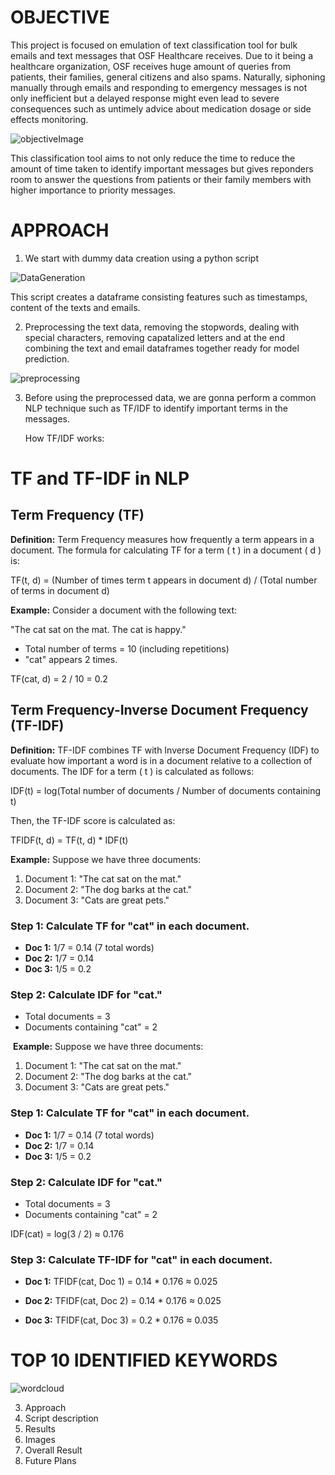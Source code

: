 
<H1> OBJECTIVE </H1>
  
This project is focused on emulation of text classification tool for bulk emails and text messages that OSF Healthcare receives. Due to it being a healthcare organization, OSF receives huge amount of queries from patients, their families, general citizens and also spams. Naturally, siphoning manually through emails and responding to emergency messages is not only inefficient but a delayed response might even lead to severe consequences such as untimely advice about medication dosage or side effects monitoring. 

![objectiveImage](https://github.com/user-attachments/assets/7c8ed120-eeb6-4ae2-825b-b3d008e0d6c1)

This classification tool aims to not only reduce the time to reduce the amount of time taken to identify important messages but gives reponders room to answer the questions from patients or their family members with higher importance to priority messages.



<H1> APPROACH </H1>

1. We start with dummy data creation using a python script
   
![DataGeneration](https://github.com/user-attachments/assets/659d31cc-03fc-4405-bbf4-b83c77182c8a)

This script creates a dataframe consisting features such as timestamps, content of the texts and emails.

2. Preprocessing the text data, removing the stopwords, dealing with special characters, removing capatalized letters and at the end combining the text and email dataframes together ready for model prediction.

![preprocessing](https://github.com/user-attachments/assets/ca0ba559-5beb-44cf-becd-3d7f5c1d4d39)

3. Before using the preprocessed data, we are gonna perform a common NLP technique such as TF/IDF to identify important terms in the messages.

   How TF/IDF works:

  # TF and TF-IDF in NLP

  ## Term Frequency (TF)

**Definition:** 
Term Frequency measures how frequently a term appears in a document. The formula for calculating TF for a term \( t \) in a document \( d \) is:

TF(t, d) = (Number of times term t appears in document d) / (Total number of terms in document d)


**Example:**
Consider a document with the following text:

"The cat sat on the mat. The cat is happy."


- Total number of terms = 10 (including repetitions)
- "cat" appears 2 times.

TF(cat, d) = 2 / 10 = 0.2

## Term Frequency-Inverse Document Frequency (TF-IDF)

**Definition:**
TF-IDF combines TF with Inverse Document Frequency (IDF) to evaluate how important a word is in a document relative to a collection of documents. The IDF for a term \( t \) is calculated as follows:

IDF(t) = log(Total number of documents / Number of documents containing t)


Then, the TF-IDF score is calculated as:

TFIDF(t, d) = TF(t, d) * IDF(t)


**Example:**
Suppose we have three documents:

1. Document 1: "The cat sat on the mat."
2. Document 2: "The dog barks at the cat."
3. Document 3: "Cats are great pets."

### Step 1: Calculate TF for "cat" in each document.

- **Doc 1:** 1/7 = 0.14 (7 total words)
- **Doc 2:** 1/7 = 0.14
- **Doc 3:** 1/5 = 0.2

### Step 2: Calculate IDF for "cat."

- Total documents = 3
- Documents containing "cat" = 2


​
**Example:**
Suppose we have three documents:

1. Document 1: "The cat sat on the mat."
2. Document 2: "The dog barks at the cat."
3. Document 3: "Cats are great pets."

### Step 1: Calculate TF for "cat" in each document.

- **Doc 1:** 1/7 = 0.14 (7 total words)
- **Doc 2:** 1/7 = 0.14
- **Doc 3:** 1/5 = 0.2

### Step 2: Calculate IDF for "cat."

- Total documents = 3
- Documents containing "cat" = 2

IDF(cat) = log(3 / 2) ≈ 0.176


### Step 3: Calculate TF-IDF for "cat" in each document.

- **Doc 1:** 
TFIDF(cat, Doc 1) = 0.14 * 0.176 ≈ 0.025

- **Doc 2:** 
TFIDF(cat, Doc 2) = 0.14 * 0.176 ≈ 0.025

- **Doc 3:** 
TFIDF(cat, Doc 3) = 0.2 * 0.176 ≈ 0.035

<H1> TOP 10 IDENTIFIED KEYWORDS </H1>

![wordcloud](https://github.com/user-attachments/assets/80daff4a-f74e-4c77-81d1-1ad0b0c434c5)


    
3. Approach
  1. Script description
  2. Results
  3. Images
4. Overall Result
5. Future Plans
